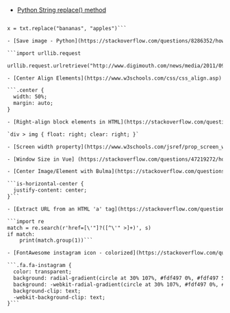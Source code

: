 - [Python String replace() method](https://www.w3schools.com/python/ref_string_replace.asp)

```txt = "I like bananas"

x = txt.replace("bananas", "apples")```

- [Save image - Python](https://stackoverflow.com/questions/8286352/how-to-save-an-image-locally-using-python-whose-url-address-i-already-know)

```import urllib.request

urllib.request.urlretrieve("http://www.digimouth.com/news/media/2011/09/google-logo.jpg", "local-filename.jpg")```

- [Center Align Elements](https://www.w3schools.com/css/css_align.asp)

```.center {
  width: 50%;
  margin: auto;
}

- [Right-align block elements in HTML](https://stackoverflow.com/questions/17614801/right-align-block-elements-in-html#comment25640753_17614801)

`div > img { float: right; clear: right; }`

- [Screen width property](https://www.w3schools.com/jsref/prop_screen_width.asp)

- [Window Size in Vue] (https://stackoverflow.com/questions/47219272/how-can-i-use-window-size-in-vue-how-do-i-detect-the-soft-keyboard)

- [Center Image/Element with Bulma](https://stackoverflow.com/questions/48277473/center-image-in-bulma)

```is-horizontal-center {
  justify-content: center;
}```

- [Extract URL from an HTML 'a' tag](https://stackoverflow.com/questions/499345/regular-expression-to-extract-url-from-an-html-link)

```import re
match = re.search(r'href=[\'"]?([^\'" >]+)', s)
if match:
    print(match.group(1))```

- [FontAwesome instagram icon - colorized](https://stackoverflow.com/questions/38507734/fontawesome-instagram-icon-colorized)

```.fa.fa-instagram {
  color: transparent;
  background: radial-gradient(circle at 30% 107%, #fdf497 0%, #fdf497 5%, #fd5949 45%, #d6249f 60%, #285AEB 90%);
  background: -webkit-radial-gradient(circle at 30% 107%, #fdf497 0%, #fdf497 5%, #fd5949 45%, #d6249f 60%, #285AEB 90%);
  background-clip: text;
  -webkit-background-clip: text;
}```